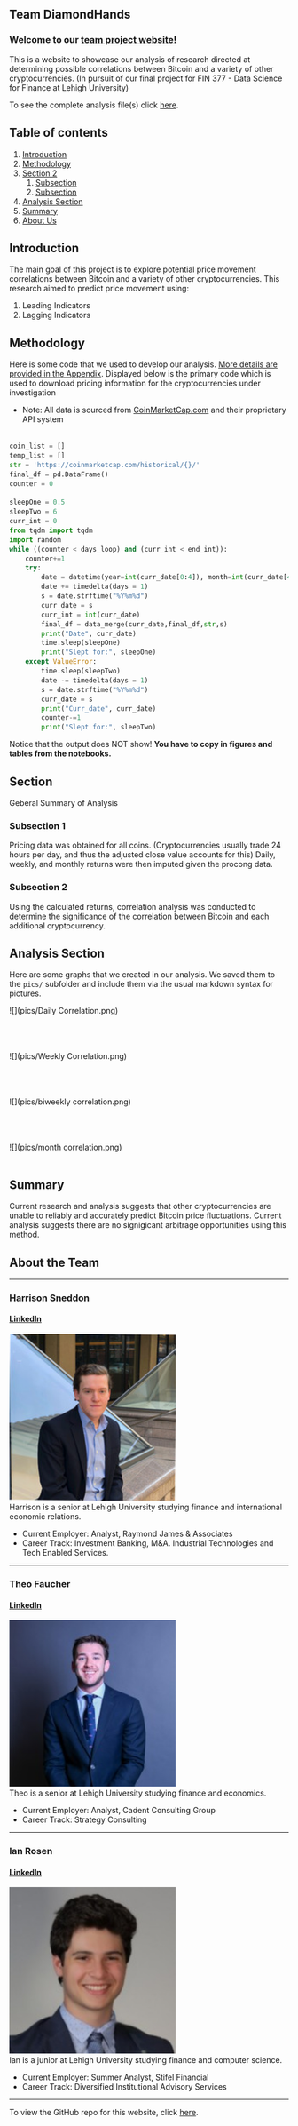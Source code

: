 ## Team DiamondHands 
### Welcome to our [team project website!](https://julioveracruz.github.io/testwebsite/)

This is a website to showcase our analysis of research directed at determining possible correlations between Bitcoin and a variety of other cryptocurrencies.
(In pursuit of our final project for FIN 377 - Data Science for Finance at Lehigh University)

To see the complete analysis file(s) click [here](https://github.com/LeDataSciFi/project-diamond-hands/blob/main/Final%20Components/final_report_notebook.ipynb).

## Table of contents
1. [Introduction](#introduction)
2. [Methodology](#meth)
3. [Section 2](#section2)
    1. [Subsection](#subsec2-1)
    2. [Subsection](#subsec2-2)
4. [Analysis Section](#section3)
5. [Summary](#summary)
6. [About Us](#AtT)

## Introduction  <a name="introduction"></a>

The main goal of this project is to explore potential price movement correlations between Bitcoin and a variety of other cryptocurrencies.
This research aimed to predict price movement using:
1. Leading Indicators
1. Lagging Indicators
    
## Methodology <a name="meth"></a>

Here is some code that we used to develop our analysis. [More details are provided in the Appendix](page2).
Displayed below is the primary code which is used to download pricing information for the cryptocurrencies under investigation
- Note: All data is sourced from [CoinMarketCap.com](https://coinmarketcap.com/) and their proprietary API system

```python

coin_list = []
temp_list = []
str = 'https://coinmarketcap.com/historical/{}/'
final_df = pd.DataFrame()
counter = 0

sleepOne = 0.5
sleepTwo = 6
curr_int = 0
from tqdm import tqdm
import random
while ((counter < days_loop) and (curr_int < end_int)):
    counter+=1
    try:
        date = datetime(year=int(curr_date[0:4]), month=int(curr_date[4:6]), day=int(curr_date[6:8]))    
        date += timedelta(days = 1)
        s = date.strftime("%Y%m%d")
        curr_date = s
        curr_int = int(curr_date)
        final_df = data_merge(curr_date,final_df,str,s)
        print("Date", curr_date)
        time.sleep(sleepOne)
        print("Slept for:", sleepOne)
    except ValueError:
        time.sleep(sleepTwo)
        date -= timedelta(days = 1)
        s = date.strftime("%Y%m%d")
        curr_date = s
        print("Curr_date", curr_date)
        counter-=1
        print("Slept for:", sleepTwo)
```

Notice that the output does NOT show! **You have to copy in figures and tables from the notebooks.**

## Section <a name="section2"></a>
Geberal Summary of Analysis

### Subsection 1 <a name="subsec2-1"></a>
Pricing data was obtained for all coins.
(Cryptocurrencies usually trade 24 hours per day, and thus the adjusted close value accounts for this)
Daily, weekly, and monthly returns were then imputed given the procong data.
### Subsection 2 <a name="subsec2-2"></a>
Using the calculated returns, correlation analysis was conducted to determine the significance of the correlation between Bitcoin and each additional cryptocurrency. 

## Analysis Section <a name="section3"></a>

Here are some graphs that we created in our analysis. We saved them to the `pics/` subfolder and include them via the usual markdown syntax for pictures.

![](pics/Daily Correlation.png)
<br><br>

<br><br>
![](pics/Weekly Correlation.png)
<br><br>

<br><br>
![](pics/biweekly correlation.png)
<br><br>

<br><br>
![](pics/month correlation.png)
<br><br>


## Summary <a name="summary"></a>

Current research and analysis suggests that other cryptocurrencies are unable to reliably and accurately predict Bitcoin price fluctuations. Current analysis suggests there are no signigicant arbitrage opportunities using this method.



## About the Team <a name="AtT"></a>
---
### Harrison Sneddon
#### [LinkedIn](https://www.linkedin.com/in/harrison-sneddon/)

<img src="pics/HTS_LKDIN.jpg" alt="Harrison" width="300"/>
<br>
Harrison is a senior at Lehigh University studying finance and international economic relations.

- Current Employer: Analyst, Raymond James & Associates
- Career Track: Investment Banking, M&A. Industrial Technologies and Tech Enabled Services.
---       
### Theo Faucher
#### [LinkedIn](https://www.linkedin.com/in/theo-faucher-b98581173/)

<img src="pics/Theo LKDIN.jpg" alt="Theo" width="300"/>
<br>
Theo is a senior at Lehigh University studying finance and economics.

- Current Employer: Analyst, Cadent Consulting Group
- Career Track: Strategy Consulting
---
### Ian Rosen
#### [LinkedIn](https://www.linkedin.com/in/ianrosenr/)

<img src="pics/IAN LKDIN.jpg" alt="Ian" width="300"/>
<br>
Ian is a junior at Lehigh University studying finance and computer science.

- Current Employer: Summer Analyst, Stifel Financial
- Career Track: Diversified Institutional Advisory Services
---





To view the GitHub repo for this website, click [here](https://github.com/donbowen/teamproject).
